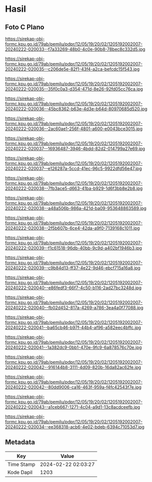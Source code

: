 # Hasil

## Foto C Plano

https://sirekap-obj-formc.kpu.go.id/79ab/pemilu/pdpr/12/05/19/20/02/1205192002007-20240222-020033--f7a33269-48b0-4c0e-90b8-78bec8c332d5.jpg

https://sirekap-obj-formc.kpu.go.id/79ab/pemilu/pdpr/12/05/19/20/02/1205192002007-20240222-020035--c206de5e-82f1-43f4-a2ca-befcdc15f543.jpg

https://sirekap-obj-formc.kpu.go.id/79ab/pemilu/pdpr/12/05/19/20/02/1205192002007-20240222-020035--35f0c0a3-d354-471d-8e26-92fd05cc76ca.jpg

https://sirekap-obj-formc.kpu.go.id/79ab/pemilu/pdpr/12/05/19/20/02/1205192002007-20240222-020036--45bc8362-b63e-4d3e-b64d-80970685d520.jpg

https://sirekap-obj-formc.kpu.go.id/79ab/pemilu/pdpr/12/05/19/20/02/1205192002007-20240222-020036--2ac60ae1-256f-4801-a600-e0043bce3015.jpg

https://sirekap-obj-formc.kpu.go.id/79ab/pemilu/pdpr/12/05/19/20/02/1205192002007-20240222-020037--16936487-3946-4bdd-82d2-014799a27e69.jpg

https://sirekap-obj-formc.kpu.go.id/79ab/pemilu/pdpr/12/05/19/20/02/1205192002007-20240222-020037--e126287a-5ccd-41ec-96c5-9922dfd56e47.jpg

https://sirekap-obj-formc.kpu.go.id/79ab/pemilu/pdpr/12/05/19/20/02/1205192002007-20240222-020038--7fb3ace5-d663-41ba-b929-1d6f3bb8e2b8.jpg

https://sirekap-obj-formc.kpu.go.id/79ab/pemilu/pdpr/12/05/19/20/02/1205192002007-20240222-020038--a48a506b-986a-421d-ba09-953648863589.jpg

https://sirekap-obj-formc.kpu.go.id/79ab/pemilu/pdpr/12/05/19/20/02/1205192002007-20240222-020038--2f5b607b-6ce4-42da-a9f0-7139168c1011.jpg

https://sirekap-obj-formc.kpu.go.id/79ab/pemilu/pdpr/12/05/19/20/02/1205192002007-20240222-020039--f1c61518-96db-40bb-9c9d-a402bf1946b3.jpg

https://sirekap-obj-formc.kpu.go.id/79ab/pemilu/pdpr/12/05/19/20/02/1205192002007-20240222-020039--c9b84d13-ff37-4e22-9d46-ebcf715a16a8.jpg

https://sirekap-obj-formc.kpu.go.id/79ab/pemilu/pdpr/12/05/19/20/02/1205192002007-20240222-020040--e86fedf3-66f7-4c50-b116-2ad27bc3248d.jpg

https://sirekap-obj-formc.kpu.go.id/79ab/pemilu/pdpr/12/05/19/20/02/1205192002007-20240222-020040--fb02d452-817a-4269-a786-3ea4a0f77088.jpg

https://sirekap-obj-formc.kpu.go.id/79ab/pemilu/pdpr/12/05/19/20/02/1205192002007-20240222-020041--ba65cb46-b97f-44b4-af96-a582eec4bffc.jpg

https://sirekap-obj-formc.kpu.go.id/79ab/pemilu/pdpr/12/05/19/20/02/1205192002007-20240222-020041--1a382dc9-0bb1-470e-9fc9-6a878576c70e.jpg

https://sirekap-obj-formc.kpu.go.id/79ab/pemilu/pdpr/12/05/19/20/02/1205192002007-20240222-020042--916144b8-3111-4d09-820b-16da82ac62fe.jpg

https://sirekap-obj-formc.kpu.go.id/79ab/pemilu/pdpr/12/05/19/20/02/1205192002007-20240222-020042--80dd9006-ca16-463f-959a-f4fc42543f7e.jpg

https://sirekap-obj-formc.kpu.go.id/79ab/pemilu/pdpr/12/05/19/20/02/1205192002007-20240222-020043--a1ceb667-1271-4c04-a9d1-13c8acdceefb.jpg

https://sirekap-obj-formc.kpu.go.id/79ab/pemilu/pdpr/12/05/19/20/02/1205192002007-20240222-020034--ee368318-acb6-4e02-bdeb-6394c71053d7.jpg


## Metadata

| Key        | Value               |
| ---------- | ------------------- |
| Time Stamp | 2024-02-22 02:03:27 |
| Kode Dapil | 1203                |



